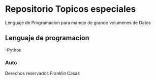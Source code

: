 # Repositorio Topicos especiales

Lenguaje de Programacion para manejo de grande volumenes de Datos

## Lenguaje de programacion

-Python

### Auto

Derechos reservados  Franklin Casas